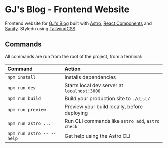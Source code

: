 # GJ's Blog - Frontend Website

Frontend website for [GJ's Blog](https://blog-gjtiquia.netlify.app/) built with [Astro](https://docs.astro.build), [React Components](https://docs.astro.build/en/core-concepts/framework-components/) and [Sanity](https://www.sanity.io/). Styledn using [TailwindCSS](https://docs.astro.build/en/guides/integrations-guide/tailwind/).

## Commands

All commands are run from the root of the project, from a terminal:

| Command                   | Action                                           |
| :------------------------ | :----------------------------------------------- |
| `npm install`             | Installs dependencies                            |
| `npm run dev`             | Starts local dev server at `localhost:3000`      |
| `npm run build`           | Build your production site to `./dist/`          |
| `npm run preview`         | Preview your build locally, before deploying     |
| `npm run astro ...`       | Run CLI commands like `astro add`, `astro check` |
| `npm run astro -- --help` | Get help using the Astro CLI                     |
